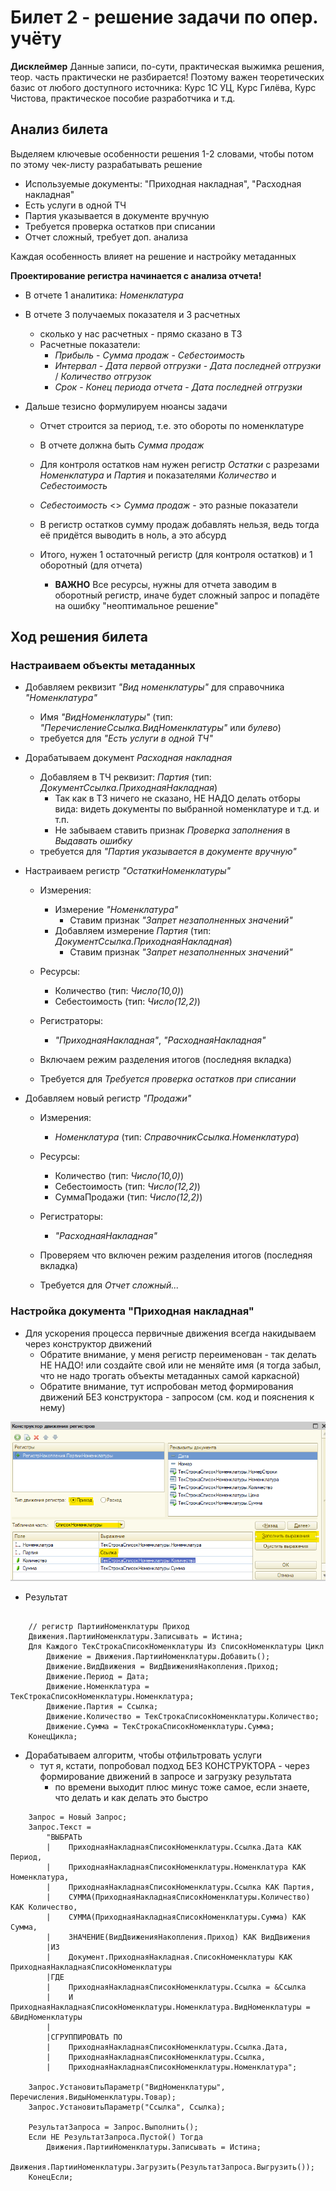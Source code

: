 # Билет 2 - решение задачи по опер. учёту

**Дисклеймер** Данные записи, по-сути, практическая выжимка решения, теор. часть практически не разбирается! Поэтому важен теоретических базис от любого доступного источника: Курс 1С УЦ, Курс Гилёва, Курс Чистова, практическое пособие разработчика и т.д.

## Анализ билета

Выделяем ключевые особенности решения 1-2 словами, чтобы потом по этому чек-листу разрабатывать решение

* Используемые документы: "Приходная накладная", "Расходная накладная"
* Есть услуги в одной ТЧ
* Партия указывается в документе вручную
* Требуется проверка остатков при списании
* Отчет сложный, требует доп. анализа

Каждая особенность влияет на решение и настройку метаданных

**Проектирование регистра начинается с анализа отчета!**

* В отчете 1 аналитика: *Номенклатура*

* В отчете 3 получаемых показателя и 3 расчетных
  
  * сколько у нас расчетных - прямо сказано в ТЗ
  * Расчетные показатели:
    * *Прибыль* - *Сумма продаж* - *Себестоимость*
    * *Интервал* - *Дата первой отгрузки* - *Дата последней отгрузки* / *Количество отгрузок*
    * *Срок* - *Конец периода отчета* - *Дата последней отгрузки*

* Дальше тезисно формулируем нюансы задачи
  
  * Отчет строится за период, т.е. это обороты по номенклатуре

  * В отчете должна быть *Сумма продаж*

  * Для контроля остатков нам нужен регистр *Остатки* с разрезами *Номенклатура* и *Партия* и показателями *Количество* и *Себестоимость*

  * *Себестоимость* <> *Сумма продаж* - это разные показатели

  * В регистр остатков сумму продаж добавлять нельзя, ведь тогда её придётся выводить в ноль, а это абсурд

  * Итого, нужен 1 остаточный регистр (для контроля остатков) и 1 оборотный (для отчета)
    * **ВАЖНО** Все ресурсы, нужны для отчета заводим в оборотный регистр, иначе будет сложный запрос и попадёте на ошибку "неоптимальное решение"

## Ход решения билета

### Настраиваем объекты метаданных

* Добавляем реквизит *"Вид номенклатуры"* для справочника *"Номенклатура"*
  * Имя *"ВидНоменклатуры"* (тип: *"ПеречислениеСсылка.ВидНоменклатуры"* или *булево*)
  * требуется для *"Есть услуги в одной ТЧ"*

* Дорабатываем документ *Расходная накладная*
  * Добавляем в ТЧ реквизит: *Партия* (тип: *ДокументСсылка.ПриходнаяНакладная*)
    * Так как в ТЗ ничего не сказано, НЕ НАДО делать отборы вида: видеть документы по выбранной номенклатуре и т.д. и т.п.
    * Не забываем ставить признак *Проверка заполнения* в *Выдавать ошибку*
  * требуется для *"Партия указывается в документе вручную"*

* Настраиваем регистр *"ОстаткиНоменклатуры"*
  
  * Измерения:
    * Измерение *"Номенклатура"*
      * Ставим признак *"Запрет незаполненных значений"*
    * Добавляем измерение *Партия* (тип: *ДокументСсылка.ПриходнаяНакладная*)
      * Ставим признак *"Запрет незаполненных значений"*
 
  * Ресурсы:
    * Количество (тип: *Число(10,0)*)
    * Себестоимость (тип: *Число(12,2)*)
  
  * Регистраторы:
    * *"ПриходнаяНакладная"*, *"РасходнаяНакладная"*
  
  * Включаем режим разделения итогов (последняя вкладка)
  * Требуется для *Требуется проверка остатков при списании*

* Добавляем новый регистр *"Продажи"*
 
  * Измерения:
    * *Номенклатура* (тип: *СправочникСсылка.Номенклатура*)
 
  * Ресурсы:
    * Количество (тип: *Число(10,0)*)
    * Себестоимость (тип: *Число(12,2)*)
    * СуммаПродажи (тип: *Число(12,2)*)

  * Регистраторы:
    * *"РасходнаяНакладная"*

  * Проверяем что включен режим разделения итогов (последняя вкладка)
  * Требуется для *Отчет сложный...*

### Настройка документа "Приходная накладная"

* Для ускорения процесса первичные движения всегда накидываем через конструктор движений
  * Обратите внимание, у меня регистр переименован - так делать НЕ НАДО! или создайте свой или не меняйте имя (я тогда забыл, что не надо трогать объекты метаданных самой каркасной)
  * Обратите внимание, тут испробован метод формирования движений БЕЗ конструктора - запросом (см. код и пояснения к нему) 

![Движения "Партии номенклатуры"](Ticket2/o001.png)

* Результат

```1C

    // регистр ПартииНоменклатуры Приход
    Движения.ПартииНоменклатуры.Записывать = Истина;
    Для Каждого ТекСтрокаСписокНоменклатуры Из СписокНоменклатуры Цикл
        Движение = Движения.ПартииНоменклатуры.Добавить();
        Движение.ВидДвижения = ВидДвиженияНакопления.Приход;
        Движение.Период = Дата;
        Движение.Номенклатура = ТекСтрокаСписокНоменклатуры.Номенклатура;
        Движение.Партия = Ссылка;
        Движение.Количество = ТекСтрокаСписокНоменклатуры.Количество;
        Движение.Сумма = ТекСтрокаСписокНоменклатуры.Сумма;
    КонецЦикла;

```

* Дорабатываем алгоритм, чтобы отфильтровать услуги
  * тут я, кстати, попробовал подход БЕЗ КОНСТРУКТОРА - через формирование движений в запросе и загрузку результата
    * по времени выходит плюс минус тоже самое, если знаете, что делать и как делать это быстро

```1C 
    Запрос = Новый Запрос;
    Запрос.Текст = 
        "ВЫБРАТЬ
        |    ПриходнаяНакладнаяСписокНоменклатуры.Ссылка.Дата КАК Период,
        |    ПриходнаяНакладнаяСписокНоменклатуры.Номенклатура КАК Номенклатура,
        |    ПриходнаяНакладнаяСписокНоменклатуры.Ссылка КАК Партия,
        |    СУММА(ПриходнаяНакладнаяСписокНоменклатуры.Количество) КАК Количество,
        |    СУММА(ПриходнаяНакладнаяСписокНоменклатуры.Сумма) КАК Сумма,
        |    ЗНАЧЕНИЕ(ВидДвиженияНакопления.Приход) КАК ВидДвижения
        |ИЗ
        |    Документ.ПриходнаяНакладная.СписокНоменклатуры КАК ПриходнаяНакладнаяСписокНоменклатуры
        |ГДЕ
        |    ПриходнаяНакладнаяСписокНоменклатуры.Ссылка = &Ссылка
        |    И ПриходнаяНакладнаяСписокНоменклатуры.Номенклатура.ВидНоменклатуры = &ВидНоменклатуры
        |
        |СГРУППИРОВАТЬ ПО
        |    ПриходнаяНакладнаяСписокНоменклатуры.Ссылка.Дата,
        |    ПриходнаяНакладнаяСписокНоменклатуры.Ссылка,
        |    ПриходнаяНакладнаяСписокНоменклатуры.Номенклатура";
    
    Запрос.УстановитьПараметр("ВидНоменклатуры", Перечисления.ВидыНоменклатуры.Товар);
    Запрос.УстановитьПараметр("Ссылка", Ссылка);
    
    РезультатЗапроса = Запрос.Выполнить();
    Если НЕ РезультатЗапроса.Пустой() Тогда
        Движения.ПартииНоменклатуры.Записывать = Истина;
        Движения.ПартииНоменклатуры.Загрузить(РезультатЗапроса.Выгрузить());
    КонецЕсли;

```
